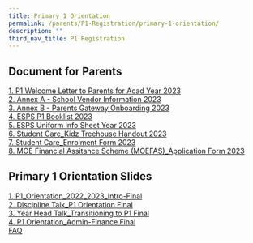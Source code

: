 ```yaml
---
title: Primary 1 Orientation
permalink: /parents/P1-Registration/primary-1-orientation/
description: ""
third_nav_title: P1 Registration
---
```

Document for Parents
--------------------
[1. P1 Welcome Letter to Parents for Acad Year 2023](/files/P1%20Registration/1%20P1%20Welcome%20Letter%20to%20Parents%20for%20Acad%20Year%202023.pdf) <br>
[2. Annex A - School Vendor Information 2023](/files/P1%20Registration/2%20Annex%20A%20-%20School%20Vendor%20Information%202023.pdf) <br>
[3. Annex B - Parents Gateway Onboarding 2023](/files/P1%20Registration/3%20Annex%20B%20-%20Parents%20Gateway%20Onboarding%202023.pdf) <br>
[4. ESPS P1 Booklist 2023](/files/P1%20Registration/4%20ESPS%20P1%20Booklist%202023.pdf) <br>
[5. ESPS Uniform Info Sheet Year 2023](/files/P1%20Registration/5%20ESPS%20Uniform%20Info%20Sheet%20Year%202023.pdf) <br>
[6. Student Care_Kidz Treehouse Handout 2023](/files/P1%20Registration/6%20Student%20Care_Kidz%20Treehouse%20Handout%202023.pdf) <br>
[7. Student Care_Enrolment Form 2023](/files/P1%20Registration/7%20Student%20Care_Enrolment%20Form%202023.pdf)<br>
[8. MOE Financial Assitance Scheme (MOEFAS)_Application Form 2023](/files/P1%20Registration/8%20MOE%20Financial%20Assistance%20Scheme%20(MOE%20FAS)_Application%20Form%202023.pdf)
 
Primary 1 Orientation Slides
----------------------------
[1. P1_Orientation_2022_2023_Intro-Final](/files/P1%20Registration/P1OrientationSlides/1%20P1_Orientation_2022_2023_Intro-Final.pdf) <br>
[2. Discipline Talk_P1 Orientation Final](/files/P1%20Registration/P1OrientationSlides/2%20Discipline%20Talk_P1%20Orientation%20Final.pdf) <br>
[3. Year Head Talk_Transitioning to P1 Final](/files/P1%20Registration/P1OrientationSlides/3Year%20Head%20Talk_Transitioning%20to%20P1%20Final.pdf) <br>
[4. P1 Orientation_Admin-Finance Final](/files/P1%20Registration/P1OrientationSlides/4P1%20Orientation_Admin-Finance%20Final.pdf) <br>
[FAQ](/files/P1%20Registration/FAQ.pdf)